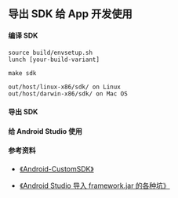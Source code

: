 ## 导出 SDK 给 App 开发使用

#### 编译 SDK

```shell
source build/envsetup.sh
lunch [your-build-variant]

make sdk

out/host/linux-x86/sdk/ on Linux
out/host/darwin-x86/sdk/ on Mac OS
```

#### 导出 SDK

#### 给 Android Studio 使用

#### 参考资料

- [《Android-CustomSDK》](https://github.com/LiteKite/Android-CustomSDK)

- [《Android Studio 导入 framework.jar 的各种坑》](https://blog.csdn.net/u014175785/article/details/116235760)
